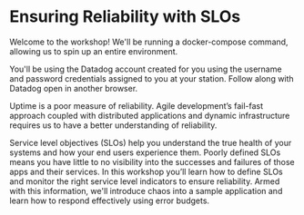 # Ensuring Reliability with SLOs 

Welcome to the workshop! We'll be running a docker-compose command, allowing us to spin up an entire environment.

You'll be using the Datadog account created for you using the username and password credentials assigned to you at your station. Follow along with Datadog open in another browser.

Uptime is a poor measure of reliability. Agile development’s fail-fast approach coupled with distributed applications and dynamic infrastructure requires us to have a better understanding of reliability.

Service level objectives (SLOs) help you understand the true health of your systems and how your end users experience them. Poorly defined SLOs means you have little to no visibility into the successes and failures of those apps and their services. In this workshop you’ll learn how to define SLOs and monitor the right service level indicators to ensure reliability. Armed with this information, we'll introduce chaos into a sample application and learn how to respond effectively using error budgets.